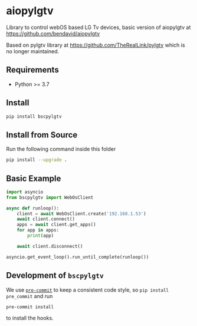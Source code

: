 # aiopylgtv
Library to control webOS based LG Tv devices, basic version of aiopylgtv at https://github.com/bendavid/aiopylgtv

Based on pylgtv library at https://github.com/TheRealLink/pylgtv which is no longer maintained.

## Requirements
- Python >= 3.7

## Install
```bash
pip install bscpylgtv
```

## Install from Source
Run the following command inside this folder
```bash
pip install --upgrade .
```

## Basic Example

```python
import asyncio
from bscpylgtv import WebOsClient

async def runloop():
    client = await WebOsClient.create('192.168.1.53')
    await client.connect()
    apps = await client.get_apps()
    for app in apps:
        print(app)

    await client.disconnect()

asyncio.get_event_loop().run_until_complete(runloop())
```

## Development of `bscpylgtv`

We use [`pre-commit`](https://pre-commit.com) to keep a consistent code style, so ``pip install pre_commit`` and run
```bash
pre-commit install
```
to install the hooks.
